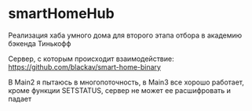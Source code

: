 # smartHomeHub
Реализация хаба умного дома для второго этапа отбора в академию бэкенда Тинькофф

Сервер, с которым происходит взаимодействие: https://github.com/blackav/smart-home-binary

В Main2 я пытаюсь в многопоточность, в Main3 все хорошо работает, кроме функции SETSTATUS, сервер не может ее расшифровать и падает
